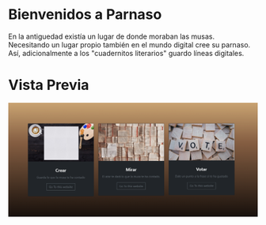 # Bienvenidos a Parnaso 

En la antiguedad existía un lugar de donde moraban las musas. Necesitando un lugar propio también en el mundo digital cree su parnaso. Así, adicionalmente a los "cuadernitos literarios" guardo líneas digitales.


# Vista Previa
![Preview](public/preview.png)